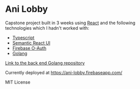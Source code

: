 # Ani Lobby

Capstone project built in 3 weeks using [React](https://reactjs.org/) and the following technologies which I hadn't worked with: 
* [Typescript](https://www.typescriptlang.org/)
* [Semantic React UI](https://react.semantic-ui.com/)
* [Firebase O-Auth](https://firebase.google.com/docs/auth)
* [Golang](https://golang.org/)

[Link to the back end Golang repository](https://github.com/rj-ortega/ani-lobby-api)

Currently deployed at https://ani-lobby.firebaseapp.com/

MIT License
